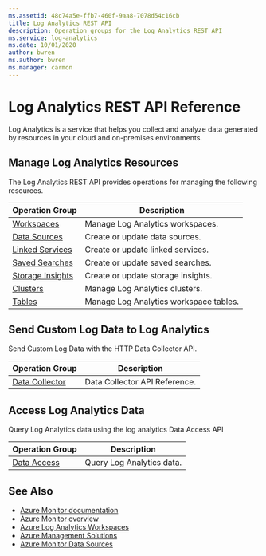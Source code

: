 ```yaml
---
ms.assetid: 48c74a5e-ffb7-460f-9aa8-7078d54c16cb
title: Log Analytics REST API
description: Operation groups for the Log Analytics REST API
ms.service: log-analytics
ms.date: 10/01/2020
author: bwren
ms.author: bwren
ms.manager: carmon
---
```


# Log Analytics REST API Reference

Log Analytics is a service that helps you collect and analyze data generated by resources in your cloud and on-premises environments.

## Manage Log Analytics Resources

The Log Analytics REST API provides operations for managing the following resources.

| Operation Group | Description |
|-----------------|-------------|
| [Workspaces](xref:management.azure.com.loganalytics.workspaces) | Manage Log Analytics workspaces. |
| [Data Sources](xref:management.azure.com.loganalytics.datasources) | Create or update data sources. |
| [Linked Services](xref:management.azure.com.loganalytics.linkedservices) | Create or update linked services. |
| [Saved Searches](xref:management.azure.com.loganalytics.savedsearches) | Create or update saved searches. |
| [Storage Insights](xref:management.azure.com.loganalytics.storageinsights) | Create or update storage insights. |
| [Clusters](xref:management.azure.com.loganalytics.clusters) | Manage Log Analytics clusters. |
| [Tables](xref:management.azure.com.loganalytics.tables) | Manage Log Analytics workspace tables. |

## Send Custom Log Data to Log Analytics

Send Custom Log Data with the HTTP Data Collector API.

| Operation Group | Description |
|-----------------|-------------|
| [Data Collector](create-request.md) | Data Collector API Reference. |

## Access Log Analytics Data

Query Log Analytics data using the log analytics Data Access API

| Operation Group | Description |
|-----------------|-------------|
| [Data Access](https://dev.loganalytics.io/) | Query Log Analytics data. |


## See Also

- [Azure Monitor documentation](/azure/azure-monitor)
- [Azure Monitor overview](/azure/azure-monitor/overview)
- [Azure Log Analytics Workspaces](/azure/azure-monitor/platform/design-logs-deployment)
- [Azure Management Solutions](/azure/azure-monitor/insights/solutions-creating)
- [Azure Monitor Data Sources](/azure/azure-monitor/platform/data-sources)

